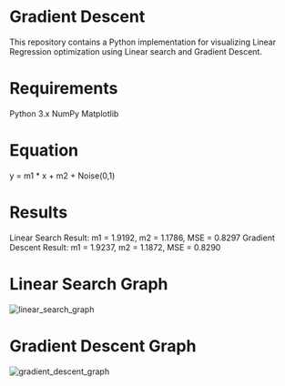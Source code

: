 # Gradient Descent

  This repository contains a Python implementation for visualizing Linear Regression optimization using Linear search and Gradient Descent.

# Requirements

  Python 3.x
  NumPy
  Matplotlib

# Equation

  y = m1 * x + m2 + Noise(0,1)

# Results
  Linear Search Result: m1 = 1.9192, m2 = 1.1786, MSE = 0.8297
  Gradient Descent Result: m1 = 1.9237, m2 = 1.1872, MSE = 0.8290

# Linear Search Graph
![linear_search_graph](https://github.com/user-attachments/assets/ed1a2f21-9a31-49ab-bcb0-3a4c085cc7b6)


# Gradient Descent Graph
![gradient_descent_graph](https://github.com/user-attachments/assets/69bdd05a-ec58-43eb-af42-ce35e3411bf7)


